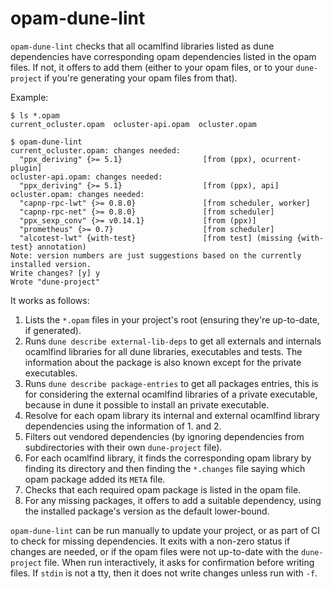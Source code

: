 # opam-dune-lint

`opam-dune-lint` checks that all ocamlfind libraries listed as dune
dependencies have corresponding opam dependencies listed in the opam files.
If not, it offers to add them (either to your opam files, or to your `dune-project` if you're generating your opam files from that).

Example:

```
$ ls *.opam
current_ocluster.opam  ocluster-api.opam  ocluster.opam

$ opam-dune-lint
current_ocluster.opam: changes needed:
  "ppx_deriving" {>= 5.1}                  [from (ppx), ocurrent-plugin]
ocluster-api.opam: changes needed:
  "ppx_deriving" {>= 5.1}                  [from (ppx), api]
ocluster.opam: changes needed:
  "capnp-rpc-lwt" {>= 0.8.0}               [from scheduler, worker]
  "capnp-rpc-net" {>= 0.8.0}               [from scheduler]
  "ppx_sexp_conv" {>= v0.14.1}             [from (ppx)]
  "prometheus" {>= 0.7}                    [from scheduler]
  "alcotest-lwt" {with-test}               [from test] (missing {with-test} annotation)
Note: version numbers are just suggestions based on the currently installed version.
Write changes? [y] y
Wrote "dune-project"
```

It works as follows:

1. Lists the `*.opam` files in your project's root (ensuring they're up-to-date, if generated).
2. Runs `dune describe external-lib-deps` to get all externals and internals ocamlfind libraries for all dune libraries, executables and tests. The information about the package is also known except for the private executables.
3. Runs `dune describe package-entries` to get all packages entries, this is for considering the external ocamlfind libraries of a private executable, because in dune it possible to install an private executable.
4. Resolve for each opam library its internal and external ocamlfind library dependencies using the information of 1. and 2.
5. Filters out vendored dependencies (by ignoring dependencies from subdirectories with their own `dune-project` file).
6. For each ocamlfind library, it finds the corresponding opam library by
   finding its directory and then finding the `*.changes` file saying which
   opam package added its `META` file.
7. Checks that each required opam package is listed in the opam file.
8. For any missing packages, it offers to add a suitable dependency, using the installed package's version as the default lower-bound.

`opam-dune-lint` can be run manually to update your project, or as part of CI to check for missing dependencies.
It exits with a non-zero status if changes are needed, or if the opam files were not up-to-date with the `dune-project` file.
When run interactively, it asks for confirmation before writing files.
If `stdin` is not a tty, then it does not write changes unless run with `-f`.
